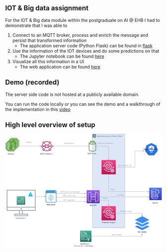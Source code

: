 ## IOT & Big data assignment

For the IOT & Big data module within the postgraduate on AI @ EHB I had to demonstrate that I was able to
1. Connect to an MQTT broker, process and enrich the message and persist that transformed information
    * The application server code (Python Flask) can be found in [flask](./flaskr)
2. Use the information of the IOT devices and do some predictions on that
    * The Jupyter notebook can be found [here](./IOTAssignment.ipynb)
1. Visualize all this information in a UI
    * The web application can be found [here](./app/src)

## Demo (recorded)
The server side code is not hosted at a publicly available domain.

You can run the code locally or you can see the demo and a walkthrough of the implementation in this [video](https://user-images.githubusercontent.com/120823/155517492-061b58d6-2bb5-4dd3-ba29-e5d9fa10ad0c.mp4)


## High level overview of setup

![Architecture](app/src/assets/IOT-assigment.svg "architectural overview")



